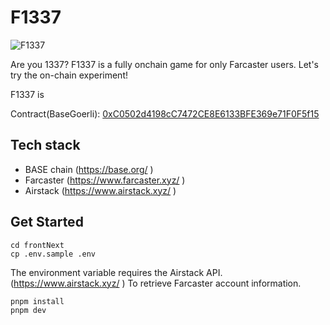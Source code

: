 # F1337

![F1337](https://f1337.vercel.app/success/0.GIF)

Are you 1337? F1337 is a fully onchain game for only Farcaster users. Let's try the on-chain experiment!

F1337 is 

Contract(BaseGoerli): [0xC0502d4198cC7472CE8E6133BFE369e71F0F5f15](https://goerli.basescan.org/address/0xC0502d4198cC7472CE8E6133BFE369e71F0F5f15) 

## Tech stack

- BASE chain (https://base.org/ )
- Farcaster (https://www.farcaster.xyz/ )
- Airstack (https://www.airstack.xyz/ )

## Get Started

```
cd frontNext
cp .env.sample .env
```

The environment variable requires the Airstack API. (https://www.airstack.xyz/ )
To retrieve Farcaster account information.


```
pnpm install
pnpm dev
```

